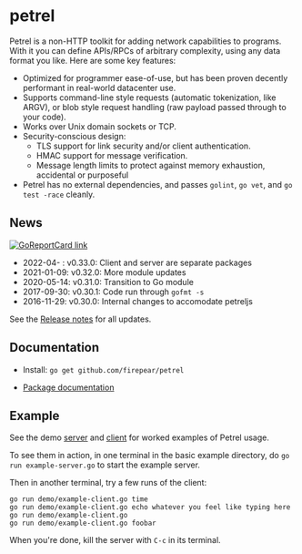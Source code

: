 
# petrel

Petrel is a non-HTTP toolkit for adding network capabilities to
programs. With it you can define APIs/RPCs of arbitrary complexity,
using any data format you like. Here are some key features:

- Optimized for programmer ease-of-use, but has been proven decently
  performant in real-world datacenter use.
- Supports command-line style requests (automatic tokenization, like
  ARGV), or blob style request handling (raw payload passed through to
  your code).
- Works over Unix domain sockets or TCP.
- Security-conscious design:
  - TLS support for link security and/or client authentication.
  - HMAC support for message verification.
  - Message length limits to protect against memory exhaustion,
    accidental or purposeful
- Petrel has no external dependencies, and passes `golint`,
  `go vet`, and `go test -race` cleanly.

## News

[![GoReportCard link](https://goreportcard.com/badge/github.com/firepear/petrel)](https://goreportcard.com/report/github.com/firepear/petrel)

* 2022-04-  : v0.33.0: Client and server are separate packages
* 2021-01-09: v0.32.0: More module updates
* 2020-05-14: v0.31.0: Transition to Go module
* 2017-09-30: v0.30.1: Code run through `gofmt -s`
* 2016-11-29: v0.30.0: Internal changes to accomodate petreljs

See the [Release notes](https://github.com/firepear/petrel/raw/master/RELEASE_NOTES) for all updates.

## Documentation

* Install: `go get github.com/firepear/petrel`

* [Package documentation](https://pkg.go.dev/github.com/firepear/petrel/?tab=doc)

## Example

See the demo [server](https://github.com/firepear/petrel/blob/master/examples/basic/example-server.go) and
[client](https://github.com/firepear/petrel/blob/master/examples/basic/example-client.go) for
worked examples of Petrel usage.

To see them in action, in one terminal in the basic example directory,
do `go run example-server.go` to start the example server.

Then in another terminal, try a few runs of the client:

```
go run demo/example-client.go time
go run demo/example-client.go echo whatever you feel like typing here
go run demo/example-client.go
go run demo/example-client.go foobar
```

When you're done, kill the server with `C-c` in its terminal.
